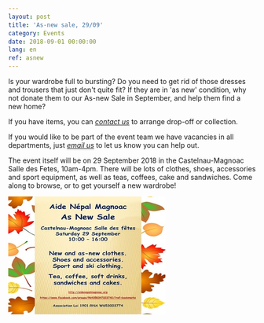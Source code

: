 ```yaml
---
layout: post
title: 'As-new sale, 29/09'
category: Events
date: 2018-09-01 00:00:00
lang: en
ref: asnew
---
```


Is your wardrobe full to bursting? Do you need to get rid of those dresses and trousers that just don't quite fit? If they are in 'as new' condition, why not donate them to our As-new Sale in September, and help them find a new home?

If you have items, you can *[contact us](mailto:aidenepalmagnoac@gmail.com?subject=As-new%20sale%2FVide-dressing)* to arrange drop-off or collection.

If you would like to be part of the event team we have vacancies in all departments, just *[email us](mailto:aidenepalmagnoac@gmail.com?subject=I'd%20like%20to%20help%20out!)* to let us know you can help out.

The event itself will be on 29 September 2018 in the Castelnau-Magnoac Salle des Fetes, 10am-4pm. There will be lots of clothes, shoes, accessories and sport equipment, as well as teas, coffees, cake and sandwiches. Come along to browse, or to get yourself a new wardrobe!

![](/uploads/as-new-sale-with-leaves.jpeg)
